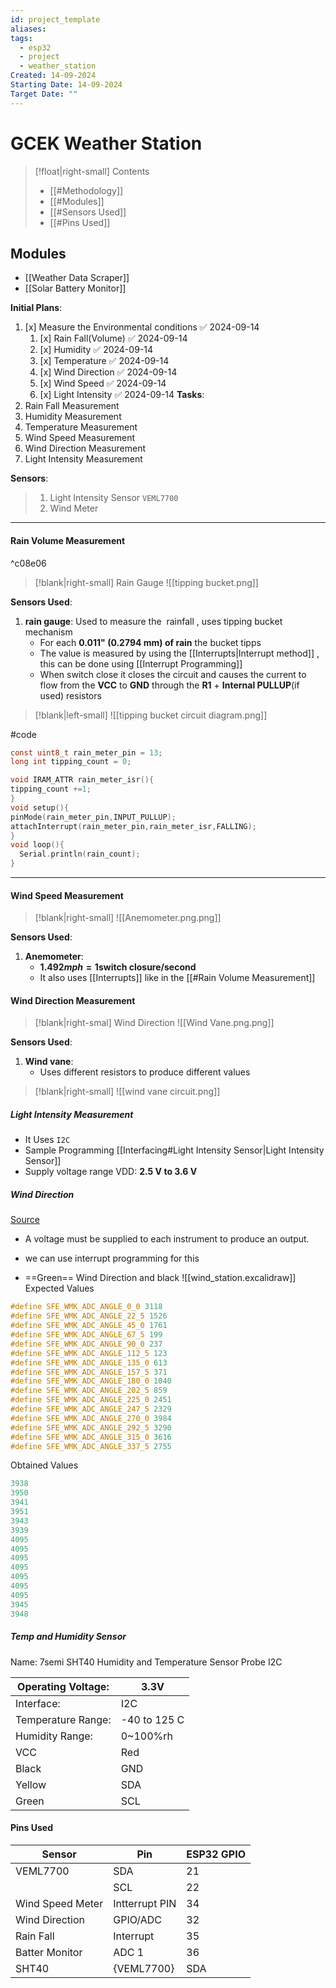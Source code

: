 ```yaml
---
id: project_template
aliases: 
tags:
  - esp32
  - project
  - weather_station
Created: 14-09-2024
Starting Date: 14-09-2024
Target Date: ""
---
```


# GCEK Weather Station
>[!float|right-small] Contents
>- [[#Methodology]]
>- [[#Modules]]
>- [[#Sensors Used]]
>- [[#Pins Used]]
## Modules
- [[Weather Data Scraper]]
- [[Solar Battery Monitor]]

**Initial Plans**:
1. [x] Measure the Environmental conditions ✅ 2024-09-14
	1. [x] Rain Fall(Volume) ✅ 2024-09-14
	2. [x] Humidity ✅ 2024-09-14
	3. [x] Temperature ✅ 2024-09-14
	4. [x] Wind Direction ✅ 2024-09-14
	5. [x] Wind Speed ✅ 2024-09-14
	6. [x] Light Intensity ✅ 2024-09-14
**Tasks**:
1. Rain Fall Measurement
2. Humidity Measurement 
3. Temperature Measurement 
4. Wind Speed Measurement 
5. Wind Direction Measurement 
6. Light Intensity Measurement

**Sensors**:

> 1. Light Intensity Sensor `VEML7700`
> 2. Wind Meter

---
#### Rain Volume  Measurement 

^c08e06

>[!blank|right-small] Rain Gauge 
>![[tipping bucket.png]]

 **Sensors Used**:
1.  **rain gauge**: Used to measure the  rainfall , uses tipping bucket mechanism
	- For each **0.011" (0.2794 mm) of rain** the bucket tipps
	- The value is measured by using the [[Interrupts|Interrupt method]] , this can be done using [[Interrupt Programming]]
	- When switch close it closes the circuit and causes the current to flow from the **VCC** to **GND** through the **R1** + **Internal PULLUP**(if used) resistors 
	 


>[!blank|left-small] 
>![[tipping bucket circuit diagram.png]]

#code 

```c
const uint8_t rain_meter_pin = 13;
long int tipping_count = 0;

void IRAM_ATTR rain_meter_isr(){
tipping_count +=1;
}
void setup(){
pinMode(rain_meter_pin,INPUT_PULLUP);
attachInterrupt(rain_meter_pin,rain_meter_isr,FALLING);
}
void loop(){
  Serial.println(rain_count);
}
```

 ----
#### Wind Speed Measurement 

>[!blank|right-small] 
>![[Anemometer.png.png]]

**Sensors Used**:
1. **Anemometer**:
	- **$1.492 mph = 1 \text{switch closure}/\text{second}$**
	- It also uses [[Interrupts]] like in the [[#Rain Volume Measurement]]

#### Wind Direction Measurement 

>[!blank|right-smal] Wind Direction 
>![[Wind Vane.png.png]]

**Sensors Used**:
1. **Wind vane**:
	- Uses different resistors to produce different values 
>[!blank|right-small]
>![[wind vane circuit.png]]
##### Light Intensity Measurement 

- It Uses `I2C`
- Sample Programming [[Interfacing#Light Intensity Sensor|Light Intensity Sensor]]
- Supply voltage range VDD: **2.5 V to 3.6 V**

##### Wind Direction

[Source](file:///home/aruncs/Documents/ESP%20Mesh/Weather_Meter_Kit_Datasheet.pdf)

- A voltage must be supplied to each instrument to produce an output.

- we can use interrupt programming for this
- ==Green== Wind Direction and black
  ![[wind_station.excalidraw]]
  Expected Values

```c
#define SFE_WMK_ADC_ANGLE_0_0 3118
#define SFE_WMK_ADC_ANGLE_22_5 1526
#define SFE_WMK_ADC_ANGLE_45_0 1761
#define SFE_WMK_ADC_ANGLE_67_5 199
#define SFE_WMK_ADC_ANGLE_90_0 237
#define SFE_WMK_ADC_ANGLE_112_5 123
#define SFE_WMK_ADC_ANGLE_135_0 613
#define SFE_WMK_ADC_ANGLE_157_5 371
#define SFE_WMK_ADC_ANGLE_180_0 1040
#define SFE_WMK_ADC_ANGLE_202_5 859
#define SFE_WMK_ADC_ANGLE_225_0 2451
#define SFE_WMK_ADC_ANGLE_247_5 2329
#define SFE_WMK_ADC_ANGLE_270_0 3984
#define SFE_WMK_ADC_ANGLE_292_5 3290
#define SFE_WMK_ADC_ANGLE_315_0 3616
#define SFE_WMK_ADC_ANGLE_337_5 2755
```

Obtained Values

```c
3938
3950
3941
3951
3943
3939
4095
4095
4095
4095
4095
4095
4095
3945
3948
```

##### Temp and Humidity Sensor

Name: 7semi SHT40 Humidity and Temperature Sensor Probe I2C

| Operating Voltage:<br> | 3.3V<br>     |
| ---------------------- | ------------ |
| Interface:             | I2C          |
| Temperature Range:     | -40 to 125 C |
| Humidity Range:        | 0~100%rh     |
| VCC                    | Red          |
| Black                  | GND          |
| Yellow                 | SDA          |
| Green                  | SCL          |


#### Pins Used

| Sensor           | Pin            | ESP32 GPIO |
| ---------------- | -------------- | ---------- |
| VEML7700         | SDA            | 21         |
|                  | SCL            | 22         |
| Wind Speed Meter | Intterrupt PIN | 34         |
| Wind Direction   | GPIO/ADC       | 32         |
| Rain Fall        | Interrupt      | 35         |
| Batter Monitor   | ADC 1          | 36         |
| SHT40            | {VEML7700}     | SDA        |

